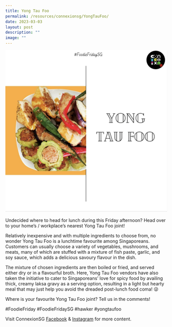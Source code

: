 ```yaml
---
title: Yong Tau Foo
permalink: /resources/connexionsg/YongTauFoo/
date: 2023-03-03
layout: post
description: ""
image: ""
---
```

![](/images/connexionsg/2023/Yong%20Tau%20Foo.png)

Undecided where to head for lunch during this Friday afternoon? Head over to your home’s / workplace’s nearest Yong Tau Foo joint!

Relatively inexpensive and with multiple ingredients to choose from, no wonder Yong Tau Foo is a lunchtime favourite among Singaporeans. Customers can usually choose a variety of vegetables, mushrooms, and meats, many of which are stuffed with a mixture of fish paste, garlic, and soy sauce, which adds a delicious savoury flavour in the dish.

The mixture of chosen ingredients are then boiled or fried, and served either dry or in a flavourful broth. Here, Yong Tau Foo vendors have also taken the initiative to cater to Singaporeans’ love for spicy food by availing thick, creamy laksa gravy as a serving option, resulting in a light but hearty meal that may just help you avoid the dreaded post-lunch food coma! 😜

Where is your favourite Yong Tau Foo joint? Tell us in the comments!

#FoodieFriday #FoodieFridaySG #hawker #yongtaufoo

Visit ConnexionSG [Facebook](https://www.facebook.com/ConnexionSG) & [Instagram](https://www.instagram.com/connexionsg/) for more content.